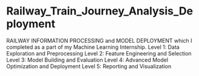 # Railway_Train_Journey_Analysis_Deployment
RAILWAY INFORMATION PROCESSING and MODEL DEPLOYMENT which I completed as a part of my Machine Learning Internship.
 Level 1: Data Exploration and Preprocessing
 Level 2: Feature Engineering and Selection
 Level 3: Model Building and Evaluation
 Level 4: Advanced Model Optimization and Deployment
 Level 5: Reporting and Visualization
